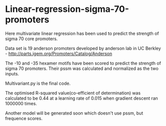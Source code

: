 # Linear-regression-sigma-70-promoters
Here multivariate linear regression has been used to predict the strength of sigma 70 core promoters.

Data set is 19 anderson promoters developed by anderson lab in UC Berkley - http://parts.igem.org/Promoters/Catalog/Anderson

The -10 and -35 hexamer motifs have been scored to predict the strength of sigma 70 promoters.
Their pssm was calculated and normalized as the two inputs.

Multivariant.py is the final code.

The optimised R-squared value(co-efficient of determination) was calculated to be 0.44 at a learning rate of 0.015 when gradient descent ran 1000000 times.

Another model will be generated soon  which doesn't use pssm, but frequence scores.

